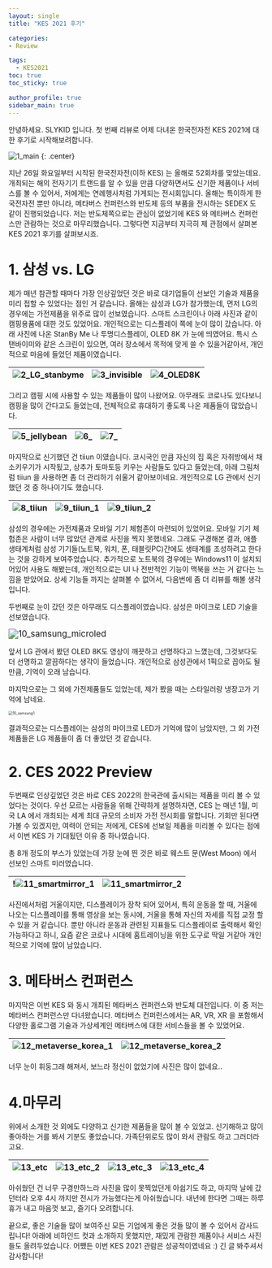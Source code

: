 ```yaml
---
layout: single
title: "KES 2021 후기"

categories: 
- Review

tags: 
  - KES2021
toc: true
toc_sticky: true

author_profile: true
sidebar_main: true
---
```


안녕하세요. SLYKID 입니다. 첫 번째 리뷰로 어제 다녀온 한국전자전 KES 2021에 대한 후기로 시작해보려합니다.

![1_main](/images/2021-10-30-1_kes2021_review/1_main.jpg)
{: .center}

지난 26일 화요일부터 시작된 한국전자전(이하 KES) 는 올해로 52회차를 맞았는데요. 개최되는 해의 전자기기 트랜드를 알 수 있을 만큼 다양하면서도 신기한 제품이나 서비스를 볼 수 있어서, 저에게는 연례행사처럼 가게되는 전시회입니다.
올해는 특이하게 한국전자전 뿐만 아니라, 메타버스 컨퍼런스와 반도체 등의 부품을 전시하는 SEDEX 도 같이 진행되었습니다. 저는 반도체쪽으로는 관심이 없었기에 KES 와 메타버스 컨퍼런스만 관람하는 것으로 마무리했습니다.
그렇다면 지금부터 지극히 제 관점에서 살펴본 KES 2021 후기를 살펴보시죠.

# 1. 삼성 vs. LG

제가 매년 참관할 때마다 가장 인상깊었던 것은 바로 대기업들이 선보인 기술과 제품을 미리 접할 수 있었다는 점인 거 같습니다. 올해는 삼성과 LG가 참가했는데, 먼저 LG의 경우에는 가전제품을 위주로 많이 선보였습니다.
스마트 스크린이나 아래 사진과 같이 캠핑용품에 대한 것도 있었어요. 개인적으로는 디스플레이 쪽에 눈이 많이 갔습니다. 아래 사진에 나온 StanBy Me 나 투명디스플레이, OLED 8K 가 눈에 띄였어요. 특시 스탠바이미와 같은 스크린이 있으면, 여러 장소에서 목적에 맞게 쓸 수 있을거같아서, 개인적으로 마음에 들었던 제품이였습니다.

| ![2_LG_stanbyme](/images/2021-10-30-1_kes2021_review/2_LG_stanbyme.png) | ![3_invisible](/images/2021-10-30-1_kes2021_review/3_invisible.png) | ![4_OLED8K](/images/2021-10-30-1_kes2021_review/4_OLED8K.png) |
|-------------------------------------------------------------------------| ------------------------------------------------------------ | ------------------------------------------------------------ |

그리고 캠핑 시에 사용할 수 있는 제품들이 많이 나왔어요. 아무래도 코로나도 있다보니 캠핑을 많이 간다고도 들었는데, 전체적으로 휴대하기 좋도록 나온 제품들이 많았습니다.

| ![5_jellybean](/images/2021-10-30-1_kes2021_review/5_jellybean.jpg) | ![6_](/images/2021-10-30-1_kes2021_review/6_.jpg) | ![7_](/images/2021-10-30-1_kes2021_review/7_.jpg) |
| ------------------------------------------------------------ | --------------------------------------------------- | ------------------------------------------------- |

마지막으로 신기했던 건 tiiun 이였습니다. 코시국인 만큼 자신의 집 혹은 자취방에서 채소키우기가 시작됬고, 상추가 토마토등 키우는 사람들도 있다고 들었는데, 아래 그림처럼 tiiun 을 사용하면 좀 더 관리하기 쉬울거 같아보이네요. 개인적으로 LG 관에서 신기했던 것 중 하나이기도 했습니다.

| ![8_tiiun](/images/2021-10-30-1_kes2021_review/8_tiiun.png) | ![9_tiiun_1](/images/2021-10-30-1_kes2021_review/9_tiiun_1.jpg) | ![9_tiiun_2](/images/2021-10-30-1_kes2021_review/9_tiiun_2.jpg) |
| ------------------------------------------------------------ | ------------------------------------------------------------ | ------------------------------------------------------------ |

삼성의 경우에는 가전제품과 모바일 기기 체험존이 마련되어 있었어요. 모바일 기기 체험존은 사람이 너무 많았던 관계로 사진을 찍지 못했네요. 그래도 구경해본 결과, 애플 생태계처럼 삼성 기기들(노트북, 워치, 폰, 태블릿PC)간에도 생태계를 조성하려고 한다는 것을 강하게 보여주었습니다. 추가적으로 노트북의 경우에는 Windows11 이 설치되어있어 사용도 해봤는데, 개인적으로는 UI 나 전반적인 기능이 맥북을 쓰는 거 같다는 느낌을 받았어요. 상세 기능들 까지는 살펴볼 수 없어서, 다음번에 좀 더 리뷰를 해볼 생각입니다.

두번째로 눈이 갔던 것은 아무래도 디스플레이였습니다. 삼성은 마이크로 LED 기술을 선보였습니다.

<img src="/images/2021-10-30-1_kes2021_review/10_samsung_microled.png" alt="10_samsung_microled" style="zoom:120%;" />

앞서 LG 관에서 봤던 OLED 8K도 영상이 깨끗하고 선명하다고 느꼈는데, 그것보다도 더 선명하고 깔끔하다는 생각이 들었습니다. 개인적으로 삼성관에서 1픽으로 꼽아도 될 만큼, 기억이 오래 남습니다.

마지막으로는 그 외에 가전제품들도 있었는데, 제가 봤을 때는 스타일러랑 냉장고가 기억에 남네요.

<img src="/images/2021-10-30-1_kes2021_review/10_samsung1.png" alt="10_samsung1" style="zoom:50%;" />

결과적으로는 디스플레이는 삼성의 마이크로 LED가 기억에 많이 남았지만, 그 외 가전제품들은 LG 제품들이 좀 더 좋았던 것 같습니다.



# 2. CES 2022 Preview

두번째로 인상깊었던 것은 바로 CES 2022의 한국관에 출시되는 제품을 미리 볼 수 있었다는 것이다. 우선 모르는 사람들을 위해 간략하게 설명하자면, CES 는 매년 1월, 미국 LA 에서 개최되는 세계 최대 규모의 소비자 가전 전시회를 말합니다. 기회만 된다면 가볼 수 있겠지만, 여력이 안되는 저에게, CES에 선보일 제품을 미리볼 수 있다는 점에서 이번 KES 가 기대됬던 이유 중 하나였습니다.

총 8개 정도의 부스가 있었는데 가장 눈에 띈 것은 바로 웨스트 문(West Moon) 에서 선보인 스마트 미러였습니다.

| !![11_smartmirror_1](/images/2021-10-30-1_kes2021_review/11_smartmirror_1.jpg) | ![11_smartmirror_2](/images/2021-10-30-1_kes2021_review/11_smartmirror_2.jpg) |
| ------------------------------------------------------------ | ------------------------------------------------------------ |

사진에서처럼 거울이지만, 디스플레이가 장착 되어 있어서, 특히 운동을 할 때, 거울에 나오는 디스플레이를 통해 영상을 보는 동시에, 거울을 통해 자신의 자세를 직접 교정 할 수 있을 거 같습니다. 뿐만 아니라 운동과 관련된 지표들도 디스플레이로 출력해서 확인가능하다고 하니, 요즘 같은 코로나 시대에 홈트레이닝을 위한 도구로 딱일 거같아 개인적으로 기억에 많이 남았습니다.



# 3. 메타버스 컨퍼런스

마지막은 이번 KES 와 동시 개최된 메타버스 컨퍼런스와 반도체 대전입니다. 이 중 저는 메타버스 컨퍼런스만 다녀왔습니다. 메타버스 컨퍼런스에서는 AR, VR, XR 을 포함해서 다양한 홀로그램 기술과 가상세계인 메타버스에 대한 서비스들을 볼 수 있었어요.

| ![12_metaverse_korea_1](/images/2021-10-30-1_kes2021_review/12_metaverse_korea_1.jpg) | ![12_metaverse_korea_2](/images/2021-10-30-1_kes2021_review/12_metaverse_korea_2.jpg) |
| ------------------------------------------------------------ | ------------------------------------------------------------ |

너무 눈이 휘둥그래 해져서, 보느라 정신이 없었기에 사진은 많이 없네요..



# 4.마무리

위에서 소개한 것 외에도 다양하고 신기한 제품들을 많이 볼 수 있었고. 신기해하고 많이 좋아하는 거를 봐서 기분도 좋았습니다.  가족단위로도 많이 와서 관람도 하고 그러더라고요.

| ![13_etc](/images/2021-10-30-1_kes2021_review/13_etc.jpg) | ![13_etc_2](/images/2021-10-30-1_kes2021_review/13_etc_2.jpg) | ![13_etc_3](/images/2021-10-30-1_kes2021_review/13_etc_3.jpg) | ![13_etc_4](/images/2021-10-30-1_kes2021_review/13_etc_4.jpg) |
|-----------------------------------------------------------|---------------------------------------------------------------|---------------------------------------------------------------| ------------------------------------------------------------ |

아쉬웠던 건 너무 구경만하느라 사진을 많이 못찍었던게 아쉽기도 하고, 마지막 날에 갔던터라 오후 4시 까지만 전시가 가능했다는게 아쉬웠습니다. 내년에 한다면 그때는 하루 휴가 내고 마음껏 보고, 즐기다 오려합니다.

끝으로, 좋은 기술들 많이 보여주신 모든 기업에게 좋은 것들 많이 볼 수 있어서 감사드립니다! 아래에 비하인드 컷과 소개하지 못했지만, 재밌게 관람한 제품이나 서비스 사진들도 올려두었습니다. 어쨌든 이번 KES 2021 관람은 성공적이였네요 :) 긴 글 봐주셔서 감사합니다!


